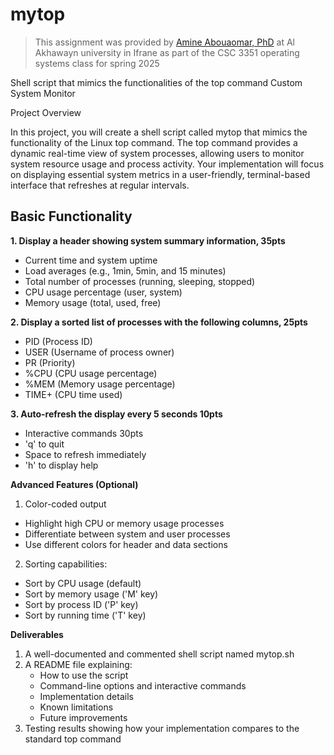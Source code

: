 # mytop

> This assignment was provided by [Amine Abouaomar, PhD](https://www.linkedin.com/in/amine-abouaomar/?originalSubdomain=ma) at Al Akhawayn university in Ifrane as part of the CSC 3351 operating systems class for spring 2025

Shell script that mimics the functionalities of the top command
Custom System Monitor

Project Overview

In this project, you will create a shell script called mytop that mimics the functionality of the Linux top command. The top command provides a dynamic real-time view of system processes, allowing users to monitor system resource usage and process activity. Your implementation will focus on displaying essential system metrics in a user-friendly, terminal-based interface that refreshes at regular intervals.

## Basic Functionality

**1. Display a header showing system summary information,                                            35pts**
* Current time and system uptime
* Load averages (e.g., 1min, 5min, and 15 minutes)
* Total number of processes (running, sleeping, stopped)
* CPU usage percentage (user, system)
* Memory usage (total, used, free)
  
**2. Display a sorted list of processes with the following columns,                                   25pts**
* PID (Process ID)
* USER (Username of process owner)
* PR (Priority)
* %CPU (CPU usage percentage)
* %MEM (Memory usage percentage)
* TIME+ (CPU time used)

**3. Auto-refresh the display every 5 seconds                                                                    10pts**
* Interactive commands                                                                                              30pts
* 'q' to quit
* Space to refresh immediately
* 'h' to display help

**Advanced Features (Optional)**

1. Color-coded output
* Highlight high CPU or memory usage processes
* Differentiate between system and user processes
* Use different colors for header and data sections
  
2. Sorting capabilities:
* Sort by CPU usage (default)
* Sort by memory usage ('M' key)
* Sort by process ID ('P' key)
* Sort by running time ('T' key)
 

**Deliverables**

1. A well-documented and commented shell script named mytop.sh
2. A README file explaining:
    * How to use the script
    * Command-line options and interactive commands
    * Implementation details
    * Known limitations
    * Future improvements
3. Testing results showing how your implementation compares to the standard top command
